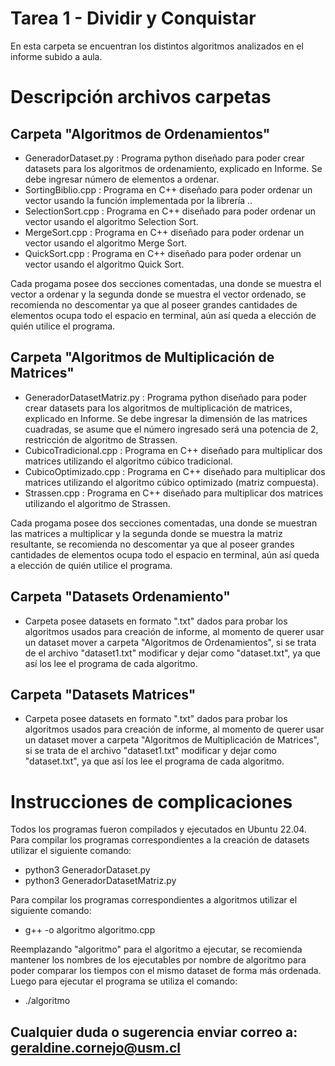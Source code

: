 # Tarea 1 - Dividir y Conquistar

En esta carpeta se encuentran los distintos algoritmos analizados en el informe subido a aula.

# Descripción archivos carpetas
## Carpeta "Algoritmos de Ordenamientos"
* GeneradorDataset.py : Programa python diseñado para poder crear datasets para los algoritmos de ordenamiento, explicado en Informe. Se debe ingresar número de elementos a ordenar.
* SortingBiblio.cpp : Programa en C++ diseñado para poder ordenar un vector usando la función implementada por la librería ..
* SelectionSort.cpp : Programa en C++ diseñado para poder ordenar un vector usando el algoritmo Selection Sort.
* MergeSort.cpp : Programa en C++ diseñado para poder ordenar un vector usando el algoritmo Merge Sort.
* QuickSort.cpp : Programa en C++ diseñado para poder ordenar un vector usando el algoritmo Quick Sort.

Cada progama posee dos secciones comentadas, una donde se muestra el vector a ordenar y la segunda donde se muestra el vector ordenado, se recomienda no descomentar ya que al poseer grandes cantidades de elementos ocupa todo el espacio en terminal, aún así queda a elección de quién utilice el programa.

## Carpeta "Algoritmos de Multiplicación de Matrices"
* GeneradorDatasetMatriz.py : Programa python diseñado para poder crear datasets para los algoritmos de multiplicación de matrices, explicado en Informe. Se debe ingresar la dimensión de las matrices cuadradas, se asume que el número ingresado será una potencia de 2, restricción de algoritmo de Strassen.
* CubicoTradicional.cpp : Programa en C++ diseñado para multiplicar dos matrices utilizando el algoritmo cúbico tradicional.
* CubicoOptimizado.cpp : Programa en C++ diseñado para multiplicar dos matrices utilizando el algoritmo cúbico optimizado (matriz compuesta).
* Strassen.cpp : Programa en C++ diseñado para multiplicar dos matrices utilizando el algoritmo de Strassen.

Cada progama posee dos secciones comentadas, una donde se muestran las matrices a multiplicar y la segunda donde se muestra la matriz resultante, se recomienda no descomentar ya que al poseer grandes cantidades de elementos ocupa todo el espacio en terminal, aún así queda a elección de quién utilice el programa.

## Carpeta "Datasets Ordenamiento"
* Carpeta posee datasets en formato ".txt" dados para probar los algoritmos usados para creación de informe, al momento de querer usar un dataset mover a carpeta "Algoritmos de Ordenamientos", si se trata de el archivo "dataset1.txt" modificar y dejar como "dataset.txt", ya que así los lee el programa de cada algoritmo.

## Carpeta "Datasets Matrices"
* Carpeta posee datasets en formato ".txt" dados para probar los algoritmos usados para creación de informe, al momento de querer usar un dataset mover a carpeta "Algoritmos de Multiplicación de Matrices", si se trata de el archivo "dataset1.txt" modificar y dejar como "dataset.txt", ya que así los lee el programa de cada algoritmo.

# Instrucciones de complicaciones
Todos los programas fueron compilados y ejecutados en Ubuntu 22.04.
Para compilar los programas correspondientes a la creación de datasets utilizar el siguiente comando:
* python3 GeneradorDataset.py
* python3 GeneradorDatasetMatriz.py

Para compilar los programas correspondientes a algoritmos utilizar el siguiente comando:
* g++ -o algoritmo algoritmo.cpp

Reemplazando "algoritmo" para el algoritmo a ejecutar, se recomienda mantener los nombres de los ejecutables por nombre de algoritmo para poder comparar los tiempos con el mismo dataset de forma más ordenada.
Luego para ejecutar el programa se utiliza el comando:
* ./algoritmo

## Cualquier duda o sugerencia enviar correo a: geraldine.cornejo@usm.cl
